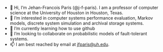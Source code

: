 - 👋 Hi, I’m Jehan-Francois Paris (@j-f-paris).  I am a professor of computer science at the University of Houston in Houston, Texas.
- 👀 I’m interested in computer systems performance evaluation, Markov models, discrete system simulation and archival storage systems.
- 🌱 I’m currently learning how to use github
- 💞️ I’m looking to collaborate on probabilistic models of fault-tolerant systems.
- 📫 I am best reached by email at jfparis@uh.edu.
<!---
j-f-paris/j-f-paris is a ✨ special ✨ repository because its `README.md` (this file) appears on your GitHub profile.
You can click the Preview link to take a look at your changes.
--->

